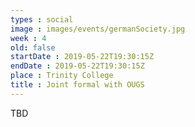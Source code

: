 ```yaml
---
types : social
image : images/events/germanSociety.jpg
week : 4
old: false
startDate : 2019-05-22T19:30:15Z
endDate : 2019-05-22T19:30:15Z
place : Trinity College
title : Joint formal with OUGS
---
```


TBD



